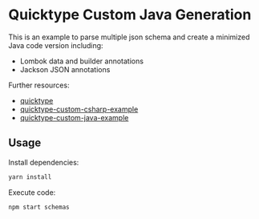 # Quicktype Custom Java Generation

This is an example to parse multiple json schema and create a minimized Java code version including:

* Lombok data and builder annotations
* Jackson JSON annotations

Further resources:

* [quicktype](https://github.com/quicktype/quicktype)
* [quicktype-custom-csharp-example](https://github.com/quicktype/quicktype-custom-csharp-example)
* [quicktype-custom-java-example](https://github.com/addynaikvh/quicktype-custom-java-example)

## Usage

Install dependencies:

```bash
yarn install
```

Execute code:

```bash
npm start schemas
```
